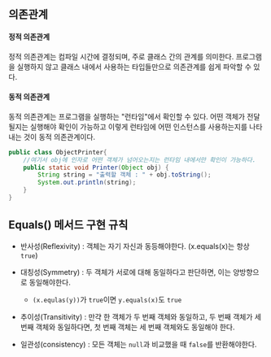 ## 의존관계

#### 정적 의존관계
정적 의존관계는 컴파일 시간에 결정되며, 주로 클래스 간의 관계를 의미한다.
프로그램을 실행하지 않고 클래스 내에서 사용하는 타입들만으로 의존관계를 쉽게 파악할 수 있다.

#### 동적 의존관계
동적 의존관계는 프로그램을 실행하는 "런타임"에서 확인할 수 있다.
어떤 객체가 전달될지는 실행해야 확인이 가능하고 이렇게 런타임에 어떤 인스턴스를 사용하는지를
나타내는 것이 동적 의존관계이다.
```java
public class ObjectPrinter{
    //여기서 obj에 인자로 어떤 객체가 넘어오는지는 런타임 내에서만 확인이 가능하다.
    public static void Printer(Object obj) {
        String string = "출력할 객체 : " + obj.toString();
        System.out.println(string);
    }
}
```


## Equals() 메서드 구현 규칙
- 반사성(Reflexivity) : 객체는 자기 자신과 동등해야한다. (x.equals(x)는 항상 `true`)
- 대칭성(Symmetry) : 두 객체가 서로에 대해 동일하다고 판단하면, 이는 양방향으로 동일해야한다. 
  
  - `(x.equlas(y))`가 `true`이면 `y.equals(x)`도 `true`

- 추이성(Transitivity) : 만갹 한 객체가 두 번째 객체와 동일하고, 두 번째 객체가 세 번째 객체와 동일하다면, 첫 번째 객체는 세 번째 객체와도 동일해야 한다.
- 일관성(consistency) : 모든 객체는 `null`과 비교했을 때 `false`를 반환해야한다.

